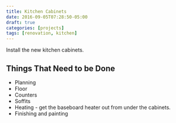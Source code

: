 ```yaml
---
title: Kitchen Cabinets
date: 2016-09-05T07:28:50-05:00
draft: true
categories: [projects]
tags: [renovation, kitchen]
---
```


Install the new kitchen cabinets.
<!--more-->

## Things That Need to be Done

- Planning
- Floor
- Counters
- Soffits
- Heating - get the baseboard heater out from under the cabinets.
- Finishing and painting
